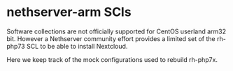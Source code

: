 # nethserver-arm SCls

Software collections are not officially supported for CentOS userland arm32 bit. 
However a Nethserver community effort provides a limited set of the rh-php73 SCL to be able to install Nextcloud.


Here we keep track of the mock configurations used to rebuild rh-php7x.

